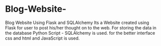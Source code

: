 # Blog-Website-
Blog Website Using Flask and SQLAlchemy
Its a Website created using Flask for user to post his/her thought on to the web.
For storing the data in the database Python Script - SQLAlchemy is used.
for the better interface css and html and JavaScript is used.
